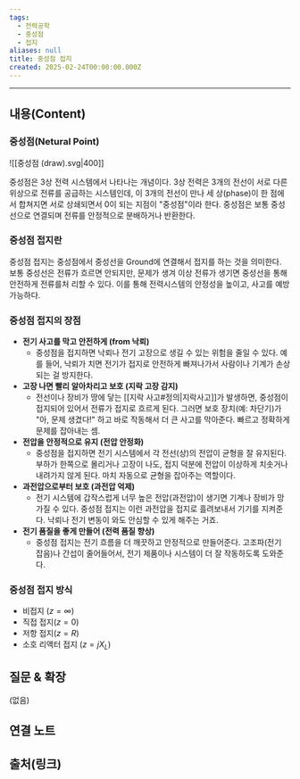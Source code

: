 ```yaml
---
tags:
  - 전력공학
  - 중성점
  - 접지
aliases: null
title: 중성점 접지
created: 2025-02-24T00:00:00.000Z
---
```


---

## 내용(Content)

### 중성점(Netural Point)

![[중성점 (draw).svg|400]]

중성점은 3상 전력 시스템에서 나타나는 개념이다. 3상 전력은 3개의 전선이 서로 다른 위상으로 전류를 공급하는 시스템인데, 이 3개의 전선이 만나 세 상(phase)이 한 점에서 합쳐지면 서로 상쇄되면서 0이 되는 지점이 "중성점"이라 한다. 중성점은 보통 중성선으로 연결되며 전류를 안정적으로 분배하거나 반환한다.

### 중성점 접지란

중성점 접지는 중성점에서 중성선을 Ground에 연결해서 접지를 하는 것을 의미한다. 보통 중성선은 전류가 흐르면 안되지만, 문제가 생겨 이상 전류가 생기면 중성선을 통해 안전하게 전류를처 리할 수 있다. 이를 통해 전력시스템의 안정성을 높이고, 사고를 예방 가능하다.

### 중성점 접지의 장점

- **전기 사고를 막고 안전하게 (from 낙뢰)**
    - 중성점을 접지하면 낙뢰나 전기 고장으로 생길 수 있는 위험을 줄일 수 있다. 예를 들어, 낙뢰가 치면 전기가 접지로 안전하게 빠져나가서 사람이나 기계가 손상되는 걸 방지한다.
- **고장 나면 빨리 알아차리고 보호 (지락 고장 감지)**
    - 전선이나 장비가 땅에 닿는 [[지락 사고#정의|지락사고]]가 발생하면, 중성점이 접지되어 있어서 전류가 접지로 흐르게 된다. 그러면 보호 장치(예: 차단기)가 "아, 문제 생겼다!" 하고 바로 작동해서 더 큰 사고를 막아준다. 빠르고 정확하게 문제를 잡아내는 셈.
- **전압을 안정적으로 유지 (전압 안정화)**
    - 중성점을 접지하면 전기 시스템에서 각 전선(상)의 전압이 균형을 잘 유지된다. 부하가 한쪽으로 몰리거나 고장이 나도, 접지 덕분에 전압이 이상하게 치솟거나 내려가지 않게 된다. 마치 자동으로 균형을 잡아주는 역할이다.
- **과전압으로부터 보호 (과전압 억제)**
    - 전기 시스템에 갑작스럽게 너무 높은 전압(과전압)이 생기면 기계나 장비가 망가질 수 있다. 중성점 접지는 이런 과전압을 접지로 흘려보내서 기기를 지켜준다. 낙뢰나 전기 변동이 와도 안심할 수 있게 해주는 거죠.
- **전기 품질을 좋게 만들어 (전력 품질 향상)**
    - 중성점 접지는 전기 흐름을 더 깨끗하고 안정적으로 만들어준다. 고조파(전기 잡음)나 간섭이 줄어들어서, 전기 제품이나 시스템이 더 잘 작동하도록 도와준다.

### 중성점 접지 방식

- 비접지 ($z = \infty$)
- 직접 접지($z = 0$)
- 저항 접지($z = R$)
- 소호 리액터 접지 ($z = jX_{L}$)


## 질문 & 확장

(없음)

## 연결 노트

## 출처(링크)





